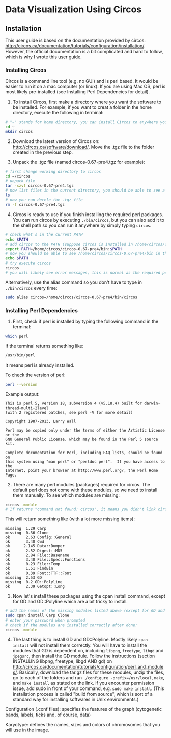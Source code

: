 # Data Visualization Using Circos
## Installation
This user guide is based on the documentation provided by circos: http://circos.ca/documentation/tutorials/configuration/installation/.
However, the official documentation is a bit complicated and hard to follow, which is why I wrote this user guide.
### Installing Circos
Circos is a command line tool (e.g. no GUI) and is perl based. It would be easier to run it on a mac computer (or linux). If you are using Mac OS, perl is most likely pre-installed (see Installing Perl Dependencies for detail). 

1. To install Circos, first make a directory where you want the software to be installed. For example, if you want to creat a folder in the home directory, execute the following in terminal: 
```bash
# "~" stands for home directory, you can install Circos to anywhere you want if you know what you are doing.
cd ~
mkdir circos
```
2. Download the latest version of Circos on: http://circos.ca/software/download/. Move the .tgz file to the folder created in the previous step.

3. Unpack the .tgz file (named circos-0.67-pre4.tgz for example):
```bash
# first change working directory to circos
cd ~/circos
# unpack file
tar -xzvf circos-0.67-pre4.tgz
# now list files in the current directory, you should be able to see a folder named circos-0.67-pre4, in addition to circos-0.67-pre4.tgz
ls
# now you can detele the .tgz file
rm -f circos-0.67-pre4.tgz
```

4. Circos is ready to use if you finish installing the required perl packages. You can run circos by executing `./bin/circos`, but you can also add it to the shell path so you can run it anywhere by simply typing `circos`.
```bash
# check what's in the current PATH
echo $PATH
# add circos to the PATH (suppose circos is installed in /home/circos/circos-0.67-pre4)
export PATH=/home/circos/circos-0.67-pre4/bin:$PATH
# now you should be able to see /home/circos/circos-0.67-pre4/bin in the PATH
echo $PATH
# try execute circos
circos
# you will likely see error messages, this is normal as the required perl packages are not installed yet.
```
Alternatively, use the alias command so you don't have to type in `./bin/circos` every time:
```bash
sudo alias circos=/home/circos/circos-0.67-pre4/bin/circos
```
### Installing Perl Dependencies

1. First, check if perl is installed by typing the following command in the terminal:
```bash
which perl
```
If the terminal returns something like: 
```bash
/usr/bin/perl
```
It means perl is already installed.

To check the version of perl:
```bash
perl --version
```
Example output:
```
This is perl 5, version 18, subversion 4 (v5.18.4) built for darwin-thread-multi-2level
(with 2 registered patches, see perl -V for more detail)

Copyright 1987-2013, Larry Wall

Perl may be copied only under the terms of either the Artistic License or the
GNU General Public License, which may be found in the Perl 5 source kit.

Complete documentation for Perl, including FAQ lists, should be found on
this system using "man perl" or "perldoc perl".  If you have access to the
Internet, point your browser at http://www.perl.org/, the Perl Home Page.
```

2. There are many perl modules (packages) required for circos. The default perl does not come with these modules, so we need to install them manually. To see which modules are missing:
```bash
circos -module
# If returns "command not found: circos", it means you didn't link circos with its path correctly, see step 4 in Installing Circos.
```
This will return something like (with a lot more missing items):
```
missing  1.29 Carp
missing  0.36 Clone
ok       2.63 Config::General
ok       3.40 Cwd
ok      2.145 Data::Dumper
ok       2.52 Digest::MD5
ok       2.84 File::Basename
ok       3.40 File::Spec::Functions
ok       0.23 File::Temp
ok       1.51 FindBin
ok       0.39 Font::TTF::Font
missing  2.53 GD
missing  0.2 GD::Polyline
ok       2.39 Getopt::Long
```
3. Now let's install these packages using the cpan install command, except for GD and GD::Polyline which are a bit tricky to install. 
```bash
# add the names of the missing modules listed above (except for GD and GD::Polyline)
sudo cpan install Carp Clone
# enter your password when prompted
# check if the modules are installed correctly after done:
circos -module
```
4. The last thing is to install GD and GD::Polyline. Mostly likely `cpan install` will not install them correctly.
You will have to install the modules that GD is dependent on, including `libpng`, `freetype`, `libgd` and `jpegsrc`, then install the GD module. Follow the instructions (section INSTALLING libpng, freetype, libgd AND gd) on http://circos.ca/documentation/tutorials/configuration/perl_and_modules/. 
Basically, download the tar.gz files for these modules, unzip the files, go to each of the folders and run `./configure -prefix=/usr/local`, `make`, and `make install` as stated on the link. If you encounter permission issue, add sudo in front of your command, e.g. `sudo make install`. (This installation process is called "build from source", which is sort of a standard way for installing softwares in Unix environments.)



Configuration (.conf files): specifies the features of the graph (cytogenetic bands, labels, ticks and, of course, data)

Karyotype:  defines the names, sizes and colors of chromosomes that you will use in the image.




